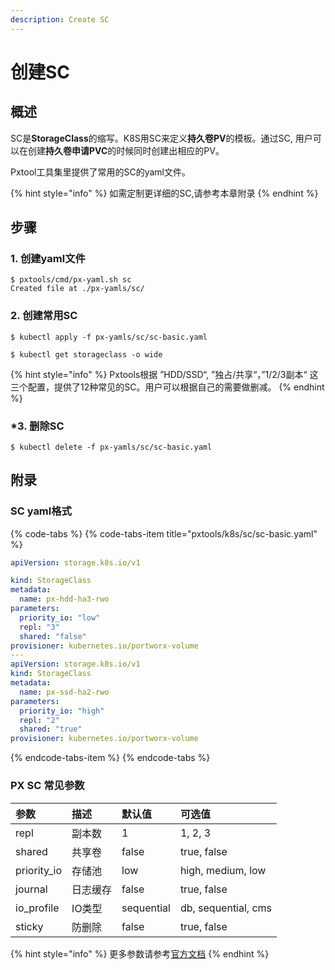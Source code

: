 ```yaml
---
description: Create SC
---
```


# 创建SC

## 概述

SC是**StorageClass**的缩写。K8S用SC来定义**持久卷PV**的模板。通过SC, 用户可以在创建**持久卷申请PVC**的时候同时创建出相应的PV。

Pxtool工具集里提供了常用的SC的yaml文件。

{% hint style="info" %}
如需定制更详细的SC,请参考本章附录
{% endhint %}

## 步骤 <a id="steps"></a>

### 1. 创建yaml文件

```text
$ pxtools/cmd/px-yaml.sh sc
Created file at ./px-yamls/sc/
```

### 2. 创建常用SC

```text
$ kubectl apply -f px-yamls/sc/sc-basic.yaml

$ kubectl get storageclass -o wide 
```

{% hint style="info" %}
Pxtools根据 ”HDD/SSD“, ”独占/共享“，”1/2/3副本“ 这三个配置，提供了12种常见的SC。用户可以根据自己的需要做删减。
{% endhint %}

### \*3. 删除SC

```text
$ kubectl delete -f px-yamls/sc/sc-basic.yaml
```

## 附录

### SC yaml格式

{% code-tabs %}
{% code-tabs-item title="pxtools/k8s/sc/sc-basic.yaml" %}
```yaml
apiVersion: storage.k8s.io/v1

kind: StorageClass
metadata:
  name: px-hdd-ha3-rwo
parameters:
  priority_io: "low"
  repl: "3"
  shared: "false"
provisioner: kubernetes.io/portworx-volume
---
apiVersion: storage.k8s.io/v1
kind: StorageClass
metadata:
  name: px-ssd-ha2-rwo
parameters:
  priority_io: "high"
  repl: "2"
  shared: "true"
provisioner: kubernetes.io/portworx-volume
```
{% endcode-tabs-item %}
{% endcode-tabs %}

### PX SC 常见参数

| 参数 | 描述 | 默认值 | 可选值 |
| :--- | :--- | :--- | :--- |
| repl | 副本数 | 1 | 1, 2, 3 |
| shared | 共享卷 | false | true, false |
| priority\_io | 存储池 | low | high, medium, low |
| journal | 日志缓存 | false | true, false |
| io\_profile | IO类型 | sequential | db, sequential, cms |
| sticky | 防删除 | false | true, false |

{% hint style="info" %}
更多参数请参考[官方文档](https://docs.portworx.com/portworx-install-with-kubernetes/storage-operations/create-pvcs/dynamic-provisioning/#using-dynamic-provisioning)
{% endhint %}




